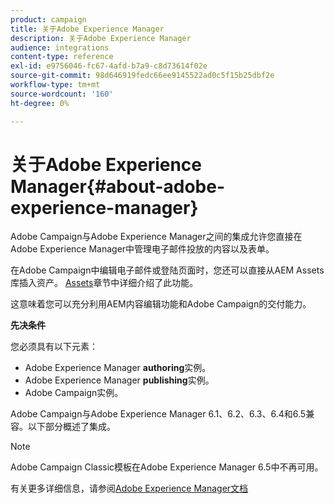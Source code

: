 ```yaml
---
product: campaign
title: 关于Adobe Experience Manager
description: 关于Adobe Experience Manager
audience: integrations
content-type: reference
exl-id: e9756046-fc67-4afd-b7a9-c8d73614f02e
source-git-commit: 98d646919fedc66ee9145522ad0c5f15b25dbf2e
workflow-type: tm+mt
source-wordcount: '160'
ht-degree: 0%

---
```


# 关于Adobe Experience Manager{#about-adobe-experience-manager}

Adobe Campaign与Adobe Experience Manager之间的集成允许您直接在Adobe Experience Manager中管理电子邮件投放的内容以及表单。

在Adobe Campaign中编辑电子邮件或登陆页面时，您还可以直接从AEM Assets库插入资产。 [Assets](../../integrations/using/sharing-assets-with-adobe-experience-cloud.md)章节中详细介绍了此功能。

这意味着您可以充分利用AEM内容编辑功能和Adobe Campaign的交付能力。

**先决条件**

您必须具有以下元素：

* Adobe Experience Manager **authoring**&#x200B;实例。
* Adobe Experience Manager **publishing**&#x200B;实例。
* Adobe Campaign实例。

Adobe Campaign与Adobe Experience Manager 6.1、6.2、6.3、6.4和6.5兼容。以下部分概述了集成。

>[!NOTE]
>
>Adobe Campaign Classic模板在Adobe Experience Manager 6.5中不再可用。

有关更多详细信息，请参阅[Adobe Experience Manager文档](https://experienceleague.adobe.com/docs/experience-manager-65/classic-ui/campaign/classic-personalization-ac-campaign.html)
